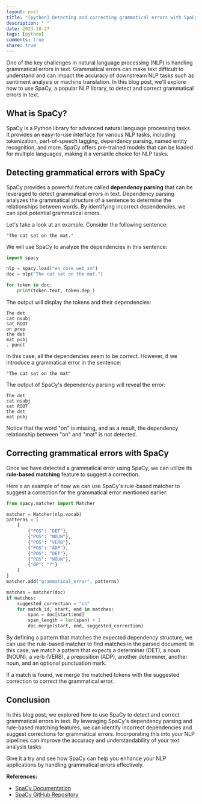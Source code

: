 ```yaml
---
layout: post
title: "[python] Detecting and correcting grammatical errors with SpaCy"
description: " "
date: 2023-10-27
tags: [python]
comments: true
share: true
---
```


One of the key challenges in natural language processing (NLP) is handling grammatical errors in text. Grammatical errors can make text difficult to understand and can impact the accuracy of downstream NLP tasks such as sentiment analysis or machine translation. In this blog post, we'll explore how to use SpaCy, a popular NLP library, to detect and correct grammatical errors in text.

## What is SpaCy?

SpaCy is a Python library for advanced natural language processing tasks. It provides an easy-to-use interface for various NLP tasks, including tokenization, part-of-speech tagging, dependency parsing, named entity recognition, and more. SpaCy offers pre-trained models that can be loaded for multiple languages, making it a versatile choice for NLP tasks.

## Detecting grammatical errors with SpaCy

SpaCy provides a powerful feature called **dependency parsing** that can be leveraged to detect grammatical errors in text. Dependency parsing analyzes the grammatical structure of a sentence to determine the relationships between words. By identifying incorrect dependencies, we can spot potential grammatical errors.

Let's take a look at an example. Consider the following sentence:

```
"The cat sat on the mat."
```

We will use SpaCy to analyze the dependencies in this sentence:

```python
import spacy

nlp = spacy.load("en_core_web_sm")
doc = nlp("The cat sat on the mat.")

for token in doc:
    print(token.text, token.dep_)
```

The output will display the tokens and their dependencies:

```
The det
cat nsubj
sat ROOT
on prep
the det
mat pobj
. punct
```

In this case, all the dependencies seem to be correct. However, if we introduce a grammatical error in the sentence:

```
"The cat sat on the mat"
```

The output of SpaCy's dependency parsing will reveal the error:

```
The det
cat nsubj
sat ROOT
the det
mat pobj
```

Notice that the word "on" is missing, and as a result, the dependency relationship between "on" and "mat" is not detected.

## Correcting grammatical errors with SpaCy

Once we have detected a grammatical error using SpaCy, we can utilize its **rule-based matching** feature to suggest a correction.

Here's an example of how we can use SpaCy's rule-based matcher to suggest a correction for the grammatical error mentioned earlier:

```python
from spacy.matcher import Matcher

matcher = Matcher(nlp.vocab)
patterns = [
    [
        {"POS": "DET"},
        {"POS": "NOUN"},
        {"POS": "VERB"},
        {"POS": "ADP"},
        {"POS": "DET"},
        {"POS": "NOUN"},
        {"OP": "?"}
    ]
]
matcher.add("grammatical_error", patterns)

matches = matcher(doc)
if matches:
    suggested_correction = "on"
    for match_id, start, end in matches:
        span = doc[start:end]
        span_length = len(span) + 1
        doc.merge(start, end, suggested_correction)
```

By defining a pattern that matches the expected dependency structure, we can use the rule-based matcher to find matches in the parsed document. In this case, we match a pattern that expects a determiner (DET), a noun (NOUN), a verb (VERB), a preposition (ADP), another determiner, another noun, and an optional punctuation mark.

If a match is found, we merge the matched tokens with the suggested correction to correct the grammatical error.

## Conclusion

In this blog post, we explored how to use SpaCy to detect and correct grammatical errors in text. By leveraging SpaCy's dependency parsing and rule-based matching features, we can identify incorrect dependencies and suggest corrections for grammatical errors. Incorporating this into your NLP pipelines can improve the accuracy and understandability of your text analysis tasks.

Give it a try and see how SpaCy can help you enhance your NLP applications by handling grammatical errors effectively.

**References:**
- [SpaCy Documentation](https://spacy.io/)
- [SpaCy GitHub Repository](https://github.com/explosion/spaCy)